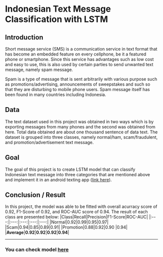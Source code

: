 
# Indonesian Text Message Classification with LSTM

## Introduction

Short message service (SMS) is a communication service in text format that has become an embedded feature on every cellphone, be it a featured phone or smartphone. Since this service has advantages such as low cost and easy to use, this is also used by certain parties to send unwanted text message, namely spam message.

Spam is a type of message that is sent arbitrarily with various purpose such as promotions/advertising, announcements of sweepstakes and such so that they are disturbing to mobile phone users. Spam message itself has been found in many countries including Indonesia.

## Data

The text dataset used in this project was obtained in two ways which is by exporting messages from many phones and the second was obtained from here. Total data obtained are about one thousand sentence of data text. The dataset is grouped into three classes, namely normal/ham, scam/fraudulent, and promotion/advertisement text message.

## Goal

The goal of this project is to create LSTM model that can classify Indonesian text message into three categories that are mentioned above and implement it in an android texting app ([link here](https://github.com/Layrin14/android-lstm-sms-app)).

## Conclusion / Result

In this project, the model was able to be fitted with overall acurracy score of 0.92, F1-Score of 0.92, and ROC-AUC score of 0.94. The result of each class are presented below:
|Class|Recall|Precision|F1-Score|ROC-AUC|
|:---:|:---:|:---:|:---:|:---:|
|Normal|0.92|0.99|0.95|0.97|
|Scam|0.94|0.85|0.89|0.91|
|Promotion|0.88|0.92|0.90 |0.94|
|**Average**|**0.92**|**0.92**|**0.92**|**0.94**|

---
### You can check model [here](https://nbviewer.org/github/Layrin14/Indonesian-Text-Message-Classification-LSTM/blob/master/Indonesian_SMS_Classification_with_LSTM.ipynb)

